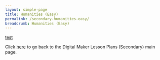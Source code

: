 ```yaml
---
layout: simple-page
title: Humanities (Easy)
permalink: /secondary-humanities-easy/
breadcrumb: Humanities (Easy)
---
```


[test](/placeholder-secondary-humanities-easy/)

Click [here](/in-schools/digital-maker/lesson-ideas-secondary/) to go back to the Digital Maker Lesson Plans (Secondary) main page.
